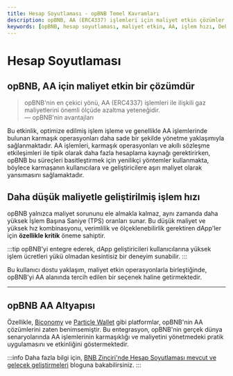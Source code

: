 ```yaml
---
title: Hesap Soyutlaması - opBNB Temel Kavramları
description: opBNB, AA (ERC4337) işlemleri için maliyet etkin çözümler sunarak, karmaşıklığı azaltmayı ve işlem hızını artırmayı hedefleyen yenilikçi bir altyapıdır. Bu içerik, opBNB'nin avantajlarını ve entegrasyonunu ele almaktadır.
keywords: [opBNB, hesap soyutlaması, maliyet etkin, AA, işlem hızı, DeFi, web3 oyunları]
---
```


# Hesap Soyutlaması

## opBNB, AA için maliyet etkin bir çözümdür

> opBNB'nin en çekici yönü, AA (ERC4337) işlemleri ile ilişkili gaz maliyetlerini önemli ölçüde azaltma yeteneğidir.  
> — opBNB'nin avantajları

Bu etkinlik, optimize edilmiş işlem işleme ve genellikle AA işlemlerinde bulunan karmaşık operasyonları daha sade bir şekilde yönetme yaklaşımıyla sağlanmaktadır. AA işlemleri, karmaşık operasyonları ve akıllı sözleşme etkileşimleri ile tipik olarak daha fazla hesaplama kaynağı gerektirirken, opBNB bu süreçleri basitleştirmek için yenilikçi yöntemler kullanmakta, böylece karmaşanın kullanıcılara ve geliştiricilere aşırı maliyet olarak yansımasını sağlamaktadır.

## Daha düşük maliyetle geliştirilmiş işlem hızı

opBNB yalnızca maliyet sorununu ele almakla kalmaz, aynı zamanda daha yüksek İşlem Başına Saniye (TPS) oranları sunar. Bu düşük maliyet ve yüksek hız kombinasyonu, verimlilik ve ölçeklenebilirlik gerektiren dApp'ler için **özellikle kritik** öneme sahiptir. 

:::tip
opBNB'yi entegre ederek, dApp geliştiricileri kullanıcılarına yüksek işlem ücretleri yükü olmadan kesintisiz bir deneyim sunabilir. 
:::

Bu kullanıcı dostu yaklaşım, maliyet etkin operasyonlarla birleştiğinde, opBNB'yi AA alanında tercih edilen bir seçenek haline getirmektedir.

---

## opBNB AA Altyapısı

Özellikle, [Biconomy](https://docs.biconomy.io/supportedchains/) ve [Particle Wallet](https://docs.particle.network/overview/available-networks) gibi platformlar, opBNB'nin AA çözümlerini zaten benimsemiştir. Bu entegrasyon, opBNB'nin gerçek dünya senaryolarında AA işlemlerinin karmaşıklığı ve maliyetini yönetmedeki pratik uygulamasını ve etkinliğini göstermektedir.

:::info
Daha fazla bilgi için, [BNB Zinciri'nde Hesap Soyutlaması mevcut ve gelecek geliştirmeleri](https://www.bnbchain.org/en/blog/account-abstraction-current-and-future-development-on-bnbchain-part-one) bloguna bakabilirsiniz.
:::
